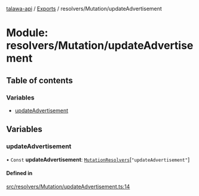 [talawa-api](../README.md) / [Exports](../modules.md) / resolvers/Mutation/updateAdvertisement

# Module: resolvers/Mutation/updateAdvertisement

## Table of contents

### Variables

- [updateAdvertisement](resolvers_Mutation_updateAdvertisement.md#updateadvertisement)

## Variables

### updateAdvertisement

• `Const` **updateAdvertisement**: [`MutationResolvers`](types_generatedGraphQLTypes.md#mutationresolvers)[``"updateAdvertisement"``]

#### Defined in

[src/resolvers/Mutation/updateAdvertisement.ts:14](https://github.com/PalisadoesFoundation/talawa-api/blob/8707a9c/src/resolvers/Mutation/updateAdvertisement.ts#L14)
